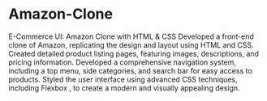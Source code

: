 # Amazon-Clone
E-Commerce UI: Amazon Clone with HTML & CSS
Developed a front-end clone of Amazon, replicating the design and layout using HTML and CSS.
Created detailed product listing pages, featuring images, descriptions, and pricing information.
Developed a comprehensive navigation system, including a top menu, side categories, and search bar for easy
access to products.
Styled the user interface using advanced CSS techniques, including Flexbox , to create a modern and visually
appealing design.
